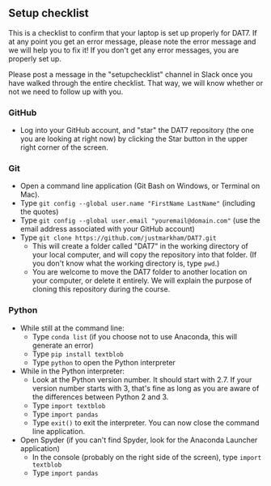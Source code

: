 ## Setup checklist

This is a checklist to confirm that your laptop is set up properly for DAT7. If at any point you get an error message, please note the error message and we will help you to fix it! If you don't get any error messages, you are properly set up.

Please post a message in the "setupchecklist" channel in Slack once you have walked through the entire checklist. That way, we will know whether or not we need to follow up with you.

### GitHub
* Log into your GitHub account, and "star" the DAT7 repository (the one you are looking at right now) by clicking the Star button in the upper right corner of the screen.

### Git
* Open a command line application (Git Bash on Windows, or Terminal on Mac).
* Type `git config --global user.name "FirstName LastName"` (including the quotes)
* Type `git config --global user.email "youremail@domain.com"` (use the email address associated with your GitHub account)
* Type `git clone https://github.com/justmarkham/DAT7.git`
    * This will create a folder called "DAT7" in the working directory of your local computer, and will copy the repository into that folder. (If you don't know what the working directory is, type `pwd`.)
    * You are welcome to move the DAT7 folder to another location on your computer, or delete it entirely. We will explain the purpose of cloning this repository during the course.

### Python
* While still at the command line:
    * Type `conda list` (if you choose not to use Anaconda, this will generate an error)
    * Type `pip install textblob`
    * Type `python` to open the Python interpreter
* While in the Python interpreter:
    * Look at the Python version number. It should start with 2.7. If your version number starts with 3, that's fine as long as you are aware of the differences between Python 2 and 3.
    * Type `import textblob`
    * Type `import pandas`
    * Type `exit()` to exit the interpreter. You can now close the command line application.
* Open Spyder (if you can't find Spyder, look for the Anaconda Launcher application)
    * In the console (probably on the right side of the screen), type `import textblob`
    * Type `import pandas`
